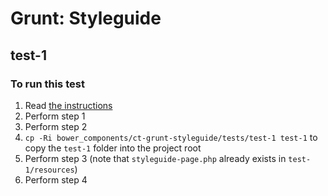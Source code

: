 # Grunt: Styleguide

## test-1

### To run this test

1. Read [the instructions](https://github.com/chrometoasters/ct-grunt-styleguide/blob/master/README.md#every-time-you-set-up-a-new-project)
1. Perform step 1
1. Perform step 2
1. `cp -Ri bower_components/ct-grunt-styleguide/tests/test-1 test-1` to copy the `test-1` folder into the project root
1. Perform step 3 (note that `styleguide-page.php` already exists in `test-1/resources`)
1. Perform step 4